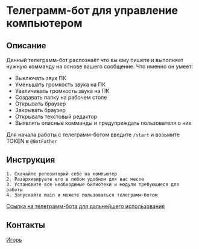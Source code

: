 # Телеграмм-бот для управление компьютером

## Описание

Данный телеграмм-бот распознаёт что вы ему пишете и выполняет нужную комманду на основе вашего сообщение. Что именно он умеет:

* Выключать звук ПК
* Уменьшать громкость звука на ПК
* Увеличивать громкость звука на ПК
* Создавать папку на рабочем столе
* Открывать браузер
* Закрывать браузер
* Открывать текстовый редактор
* Выявлять опасные комманды и предупреждать пользователя о них

Для начала работы с телеграмм-ботом введите `/start` и возьмите TOKEN в `@BotFather`

## Инструкция
````
1. Скачайте репозиторий себе на компьютер
2. Разархивируете его в любом удобном для вас месте
3. Установите все необходимые билиотеки и модули требующиеся для работы
4. Запускайте main и можете пользоваться телеграмм-ботом
````

<a href="https://t.me/Voicon_bot">
<p> Ссылка на телеграмм-бота для дальнейшего использования </p>
  </a>

## Контакты
<a href="https://t.me/YgriK72">
   <p> Игорь </p>
  </a>

